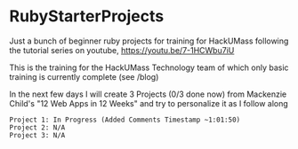 # RubyStarterProjects
Just a bunch of beginner ruby projects for training for HackUMass following the tutorial series on youtube, https://youtu.be/7-1HCWbu7iU

This is the training for the HackUMass Technology team 
of which only basic training is currently complete (see /blog)

In the next few days I will create 3 Projects (0/3 done now) from Mackenzie Child's "12 Web Apps in 12 Weeks" and try to personalize it as I follow along
```
Project 1: In Progress (Added Comments Timestamp ~1:01:50)
Project 2: N/A
Project 3: N/A
```